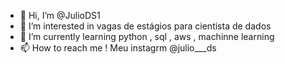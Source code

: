 - 👋 Hi, I’m @JulioDS1
- 👀 I’m interested in  vagas de estágios  para cientista de dados
- 🌱 I’m currently learning  python , sql , aws , machinne learning 
- 📫 How to reach me ! Meu instagrm @julio___ds

<!---
JulioDS1/JulioDS1 is a ✨ special ✨ repository because its `README.md` (this file) appears on your GitHub profile.
You can click the Preview link to take a look at your changes.
--->
